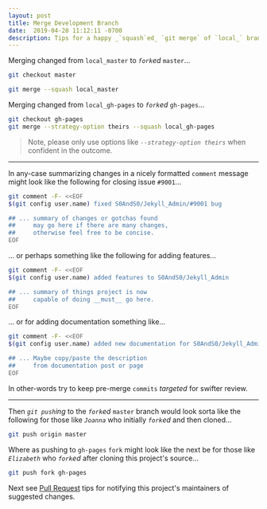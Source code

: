 ```yaml
---
layout: post
title: Merge Development Branch
date:  2019-04-28 11:12:11 -0700
description: Tips for a happy _`squash`ed_ `git merge` of `local_` branches
---
```


Merging changed from `local_master` to _`fork`ed_ `master`...


```bash
git checkout master

git merge --squash local_master
```


Merging changed from `local_gh-pages` to _`fork`ed_ `gh-pages`...


```bash
git checkout gh-pages
git merge --strategy-option theirs --squash local_gh-pages
```


> Note, please only use options like _`--strategy-option theirs`_ when confident in the outcome.


___


In any-case summarizing changes in a nicely formatted `comment` message might look like the following for closing issue `#9001`...


```bash
git comment -F- <<EOF
$(git config user.name) fixed S0AndS0/Jekyll_Admin/#9001 bug

## ... summary of changes or gotchas found
##     may go here if there are many changes,
##     otherwise feel free to be concise.
EOF
```


... or perhaps something like the following for adding features...


```bash
git comment -F- <<EOF
$(git config user.name) added features to S0AndS0/Jekyll_Admin

## ... summary of things project is now
##     capable of doing __must__ go here.
EOF
```


... or for adding documentation something like...


```bash
git comment -F- <<EOF
$(git config user.name) added new documentation for S0AndS0/Jekyll_Admin:gh-pages

## ... Maybe copy/paste the description
##     from documentation post or page
EOF
```


In other-words try to keep pre-merge `commits` _targeted_ for swifter review.


___


Then _`git push`ing_ to the _`fork`ed_ `master` branch would look sorta like the following for those like _`Joanna`_ who initially _`fork`ed_ and then cloned...


```bash
git push origin master
```


Where as pushing to `gh-pages` `fork` might look like the next be for those like _`Elizabeth`_ who _`fork`ed_ after cloning this project's source...


```bash
git push fork gh-pages
```


Next see [Pull Request][docs_pull_request] tips for notifying this project's maintainers of suggested changes.



[github_help_fork]: https://help.github.com/en/articles/fork-a-repo

[fork_link]: https://github.com/S0AndS0/Jekyll_Admin/fork
[fork_list]: https://github.com/S0AndS0/Jekyll_Admin/network/members

[collection_home]: /Jekyll_Admin/contributing/
[docs_pull_request]: /Jekyll_Admin/contributing/pull-request/
